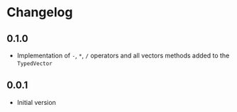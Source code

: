 # Changelog

## 0.1.0
- Implementation of `-`, `*`, `/` operators and all vectors methods added to the `TypedVector`

## 0.0.1
- Initial version
